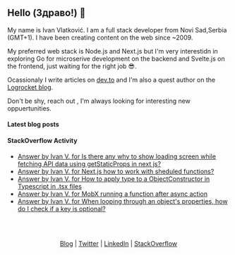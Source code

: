 ## Hello (Здраво!) 👋

My name is Ivan Vlatković. I am a full stack developer from Novi Sad,Serbia (GMT+1). I have been creating content on the web since ~2009.

My preferred web stack is Node.js and Next.js but I'm very interestidn in exploring Go for microserive development on the backend and Svelte.js on the frontend, just waiting for the right job 😎.

Ocassionaly I write articles on [dev.to](https://dev.to/ivandotv) and I'm also a quest author on the [Logrocket blog](https://blog.logrocket.com/author/ivanvlatkovic/).

Don't be shy, reach out , I'm always looking for interesting new oppuertunities.

#### Latest blog posts
<!-- Blog Posts:START -->
<!-- Blog Posts:END -->

#### StackOverflow Activity
<!-- STACKOVERFLOW:START -->
- [Answer by Ivan V. for Is there any why to show loading screen while fetching API data using getStaticProps in next js?](https://stackoverflow.com/questions/69867588/is-there-any-why-to-show-loading-screen-while-fetching-api-data-using-getstaticp/69867691#69867691)
- [Answer by Ivan V. for Next.js how to work with sheduled functions?](https://stackoverflow.com/questions/69538428/next-js-how-to-work-with-sheduled-functions/69539196#69539196)
- [Answer by Ivan V. for How to apply type to a ObjectConstructor in Typescript in .tsx files](https://stackoverflow.com/questions/69480186/how-to-apply-type-to-a-objectconstructor-in-typescript-in-tsx-files/69480489#69480489)
- [Answer by Ivan V. for MobX running a function after async action](https://stackoverflow.com/questions/69461569/mobx-running-a-function-after-async-action/69463384#69463384)
- [Answer by Ivan V. for When looping through an object&#39;s properties, how do I check if a key is optional?](https://stackoverflow.com/questions/69455096/when-looping-through-an-objects-properties-how-do-i-check-if-a-key-is-optional/69455137#69455137)
<!-- STACKOVERFLOW:END -->

<br/>
<br/>
<p align="center" valign="center">
<a href="https://dev.to/ivandotv">Blog</a> |
<a href="https://twitter.com/iki_xx">Twitter</a> |
<a href="https://www.linkedin.com/in/ivandotv/">LinkedIn</a> |
<a href="https://stackoverflow.com/users/1489487/ivan-v">StackOverflow</a></p>
